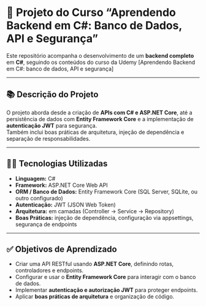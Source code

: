# 🎯 Projeto do Curso “Aprendendo Backend em C#: Banco de Dados, API e Segurança”

Este repositório acompanha o desenvolvimento de um **backend completo** em **C#**, seguindo os conteúdos do curso da Udemy [Aprendendo Backend em C#: banco de dados, API e segurança]

---

## 📚 Descrição do Projeto

O projeto aborda desde a criação de **APIs com C# e ASP.NET Core**, até a persistência de dados com **Entity Framework Core** e a implementação de **autenticação JWT** para segurança.  
Também inclui boas práticas de arquitetura, injeção de dependência e separação de responsabilidades.

---

## 🧑‍💻 Tecnologias Utilizadas

- **Linguagem:** C#  
- **Framework:** ASP.NET Core Web API  
- **ORM / Banco de Dados:** Entity Framework Core (SQL Server, SQLite, ou outro configurado)  
- **Autenticação:** JWT (JSON Web Token)  
- **Arquitetura:** em camadas (Controller → Service → Repository)  
- **Boas Práticas:** injeção de dependência, configuração via appsettings, segurança de endpoints  

---

## ✅ Objetivos de Aprendizado

- Criar uma API RESTful usando **ASP.NET Core**, definindo rotas, controladores e endpoints.  
- Configurar e usar o **Entity Framework Core** para interagir com o banco de dados.  
- Implementar **autenticação e autorização JWT** para proteger endpoints.  
- Aplicar **boas práticas de arquitetura** e organização de código.  




